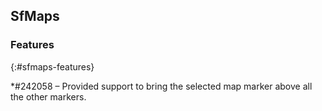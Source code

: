 ## SfMaps

### Features
{:#sfmaps-features}

*\#242058 – Provided support to bring the selected map marker above all the other markers.
